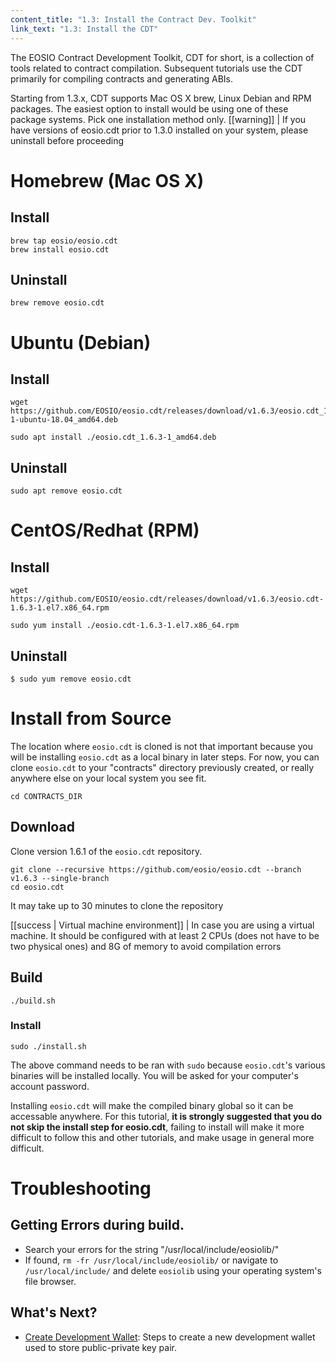 ```yaml
---
content_title: "1.3: Install the Contract Dev. Toolkit"
link_text: "1.3: Install the CDT"
---
```


The EOSIO Contract Development Toolkit, CDT for short, is a collection of tools related to contract compilation. Subsequent tutorials use the CDT primarily for compiling contracts and generating ABIs.

Starting from 1.3.x, CDT supports Mac OS X brew, Linux Debian and RPM packages. The easiest option to install would be using one of these package systems. Pick one installation method only.
[[warning]]
| If you have versions of eosio.cdt prior to 1.3.0 installed on your system, please uninstall before proceeding

# Homebrew (Mac OS X)
## Install
```shell
brew tap eosio/eosio.cdt
brew install eosio.cdt
```
## Uninstall
```shell
brew remove eosio.cdt
```
# Ubuntu (Debian)

## Install
```shell
wget https://github.com/EOSIO/eosio.cdt/releases/download/v1.6.3/eosio.cdt_1.6.3-1-ubuntu-18.04_amd64.deb

sudo apt install ./eosio.cdt_1.6.3-1_amd64.deb
```
## Uninstall
```shell
sudo apt remove eosio.cdt
```
# CentOS/Redhat (RPM)
## Install
```shell
wget https://github.com/EOSIO/eosio.cdt/releases/download/v1.6.3/eosio.cdt-1.6.3-1.el7.x86_64.rpm

sudo yum install ./eosio.cdt-1.6.3-1.el7.x86_64.rpm
```
## Uninstall
```shell
$ sudo yum remove eosio.cdt
```
# Install from Source

The location where `eosio.cdt` is cloned is not that important because you will be installing `eosio.cdt` as a local binary in later steps. For now, you can clone `eosio.cdt` to your "contracts" directory previously created, or really anywhere else on your local system you see fit.
```text
cd CONTRACTS_DIR
```
## Download
Clone version 1.6.1 of the `eosio.cdt` repository.
```text
git clone --recursive https://github.com/eosio/eosio.cdt --branch v1.6.3 --single-branch
cd eosio.cdt
```
It may take up to 30 minutes to clone the repository

[[success | Virtual machine environment]]
| In case you are using a virtual machine. It should be configured with at least 2 CPUs (does not have to be two physical ones) and 8G of memory to avoid compilation errors

## Build
```shell
./build.sh
```
### Install
```shell
sudo ./install.sh
```
The above command needs to be ran with `sudo` because `eosio.cdt`'s various binaries will be installed locally. You will be asked for your computer's account password.

Installing `eosio.cdt` will make the compiled binary global so it can be accessable anywhere. For this tutorial, **it is strongly suggested that you do not skip the install step for eosio.cdt**, failing to install will make it more difficult to follow this and other tutorials, and make usage in general more difficult.

# Troubleshooting
## Getting Errors during build.
- Search your errors for the string "/usr/local/include/eosiolib/"
- If found, `rm -fr /usr/local/include/eosiolib/` or navigate to `/usr/local/include/` and delete `eosiolib` using your operating system's file browser.

## What's Next? 
- [Create Development Wallet](https://developers.eos.io/getting-started/development-environment/create-development-wallet): Steps to create a new development wallet used to store public-private key pair.